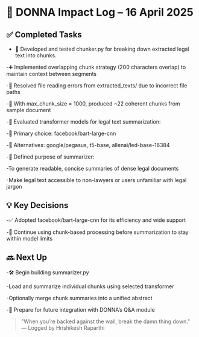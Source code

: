 # 🚀 DONNA Impact Log – 16 April 2025

## ✅ Completed Tasks

- 🧱 Developed and tested chunker.py for breaking down extracted legal text into chunks.

 -➕ Implemented overlapping chunk strategy (200 characters overlap) to maintain context between segments

 -🐞 Resolved file reading errors from extracted_texts/ due to incorrect file paths

 -📏 With max_chunk_size = 1000, produced ~22 coherent chunks from sample document

-🧪 Evaluated transformer models for legal text summarization:

 -🔹 Primary choice: facebook/bart-large-cnn

 -🔹 Alternatives: google/pegasus, t5-base, allenai/led-base-16384

-🎯 Defined purpose of summarizer:

 -To generate readable, concise summaries of dense legal documents

 -Make legal text accessible to non-lawyers or users unfamiliar with legal jargon

## 💡 Key Decisions

-✅ Adopted facebook/bart-large-cnn for its efficiency and wide support

-🧱 Continue using chunk-based processing before summarization to stay within model limits

## 🔜 Next Up

-🛠 Begin building summarizer.py

 -Load and summarize individual chunks using selected transformer

 -Optionally merge chunk summaries into a unified abstract

-🔄 Prepare for future integration with DONNA’s Q&A module

> "When you’re backed against the wall, break the damn thing down."
> — Logged by Hrishikesh Raparthi